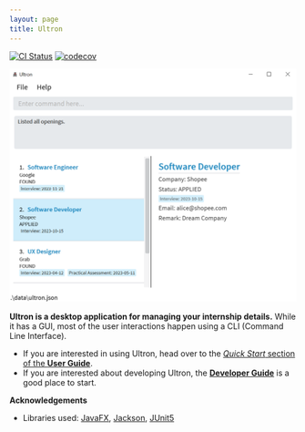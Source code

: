 ```yaml
---
layout: page
title: Ultron
---
```


[![CI Status](https://github.com/se-edu/addressbook-level3/workflows/Java%20CI/badge.svg)](https://github.com/AY2223S2-CS2103T-F12-4/tp/actions)
[![codecov](https://codecov.io/gh/se-edu/addressbook-level3/branch/master/graph/badge.svg)](https://app.codecov.io/gh/AY2223S2-CS2103T-F12-4/tp)

![Ui](images/Ui.png)

**Ultron is a desktop application for managing your internship details.** While it has a GUI, most of the user interactions happen using a CLI (Command Line Interface).

* If you are interested in using Ultron, head over to the [_Quick Start_ section of the **User Guide**](https://ay2223s2-cs2103t-f12-4.github.io/tp/UserGuide.html).
* If you are interested about developing Ultron, the [**Developer Guide**](https://ay2223s2-cs2103t-f12-4.github.io/tp/DeveloperGuide.html) is a good place to start.

**Acknowledgements**

* Libraries used: [JavaFX](https://openjfx.io/), [Jackson](https://github.com/FasterXML/jackson), [JUnit5](https://github.com/junit-team/junit5)
